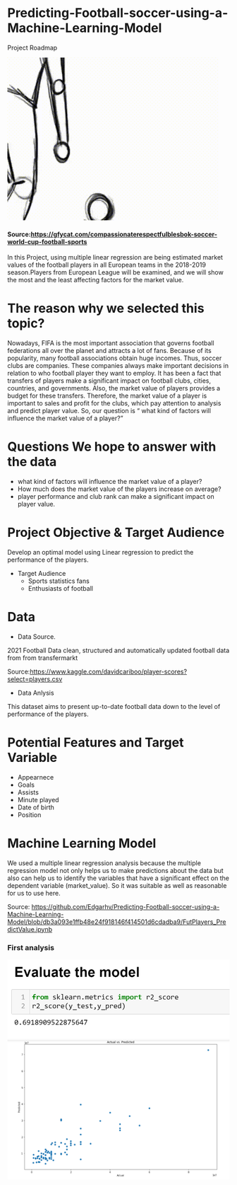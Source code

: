 # Predicting-Football-soccer-using-a-Machine-Learning-Model
 Project Roadmap
 
 
 
 ![img](https://github.com/Edgarhv/Predicting-Football-soccer-using-a-Machine-Learning-Model/blob/c223bccf8249a93fbd144af998475da9b2bed1ff/CompassionateRespectfulBlesbok-mobile.gif)
#### Source:https://gfycat.com/compassionaterespectfulblesbok-soccer-world-cup-football-sports

In this Project, using multiple linear regression are being estimated market values of the football players in all European teams in the 2018-2019 season.Players from European League will be examined, and we will show the most and the least affecting factors for the market value.

# The reason why we selected this topic?

Nowadays, FIFA is the most important association that governs football federations all over the planet and attracts a lot of fans. Because of its popularity, many football associations obtain huge incomes. Thus, soccer clubs are companies. These companies always make important decisions in relation to who football player they want to employ. It has been a fact that transfers of players make a significant impact on football clubs, cities, countries, and governments. Also, the market value of players provides a budget for these transfers. Therefore, the market value of a player is important to sales and profit for the clubs, which pay attention to analysis and predict player value. So, our question is “ what kind of factors will influence the market value of a player?”

# Questions We hope to answer with the data

- what kind of factors will influence the market value of a player?
- How much does the market value of the players increase on average? 
- player performance and club rank can make a significant impact on player value.


# Project Objective & Target Audience

Develop an optimal model using Linear regression to predict the performance of the players.

- Target Audience
  * Sports statistics fans
  * Enthusiasts of football


# Data

- Data Source.

2021 Football Data clean, structured and automatically updated football data from from transfermarkt

Source:https://www.kaggle.com/davidcariboo/player-scores?select=players.csv

- Data Anlysis

 This dataset aims to present up-to-date football data down to the level of performance of the players.

# Potential Features and Target Variable

* Appearnece 
* Goals
* Assists
* Minute played
* Date of birth
* Position

# Machine Learning Model

We used a multiple linear regression analysis because the multiple regression model not only helps us to make predictions about the data but also can help us to identify the variables that have a significant effect on the dependent variable (market_value). So it was suitable as well as reasonable for us to use here.

Source: https://github.com/Edgarhv/Predicting-Football-soccer-using-a-Machine-Learning-Model/blob/db3a093e1ffb48e24f918146f414501d6cdadba9/FutPlayers_PredictValue.ipynb
### First analysis

 ![img](https://github.com/Edgarhv/Predicting-Football-soccer-using-a-Machine-Learning-Model/blob/f61047a04885a3b0895896cc7e75782d7a663c87/Images/img_segment1.png)
 ![img](https://github.com/Edgarhv/Predicting-Football-soccer-using-a-Machine-Learning-Model/blob/e3ae7d7565e80f7a28e18a2581de69f59f705117/Images/img_segment1.2.png)
